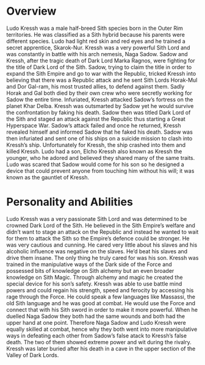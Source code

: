 # Overview

Ludo Kressh was a male half-breed Sith species born in the Outer Rim territories.
He was classified as a Sith hybrid because his parents were different species.
Ludo had light red skin and red eyes and he trained a secret apprentice, Skarok-Nur.
Kressh was a very powerful Sith Lord and was constantly in battle with his arch nemesis, Naga Sadow.
Sadow and Kressh, after the tragic death of Dark Lord Marka Ragnos, were fighting for the title of Dark Lord of the Sith.
Sadow, trying to claim the title in order to expand the Sith Empire and go to war with the Republic, tricked Kressh into believing that there was a Republic attack and he sent Sith Lords Horak-Mul and Dor Gal-ram, his most trusted allies, to defend against them.
Sadly Horak and Gal both died by their own crew who were secretly working for Sadow the entire time.
Infuriated, Kressh attacked Sadow’s fortress on the planet Khar Delba.
Kressh was outsmarted by Sadow yet he would survive the confrontation by faking his death.
Sadow then was titled Dark Lord of the Sith and staged an attack against the Republic thus starting a Great Hyperspace War.
Sadow’s attack failed and once he returned, Kressh revealed himself and informed Sadow that he faked his death.
Sadow was then infuriated and sent one of his ships on a suicide mission to clash into Kressh’s ship.
Unfortunately for Kressh, the ship crashed into them and killed Kressh.
Ludo had a son, Elcho Kressh also known as Kressh the younger, who he adored and believed they shared many of the same traits.
Ludo was scared that Sadow would come for his son so he designed a device that could prevent anyone from touching him without his will; it was known as the gauntlet of Kressh.

# Personality and Abilities

Ludo Kressh was a very passionate Sith Lord and was determined to be crowned Dark Lord of the Sith.
He believed in the Sith Empire’s welfare and didn’t want to stage an attack on the Republic and instead he wanted to wait for them to attack the Sith so the Empire’s defence could be stronger.
He was very cautious and cunning.
He cared very little about his slaves and his alcoholic influence was negative on the slaves.
He’d beat his slaves and drive them insane.
The only thing he truly cared for was his son.
Kressh was trained in the manipulative ways of the Dark side of the Force and possessed bits of knowledge on Sith alchemy but an even broader knowledge on Sith Magic.
Through alchemy and magic he created the special device for his son’s safety.
Kressh was able to use battle mind powers and could regain his strength, speed and ferocity by accessing his rage through the Force.
He could speak a few languages like Massassi, the old Sith language and he was good at combat.
He would use the Force and connect that with his Sith sword in order to make it more powerful.
When he duelled Naga Sadow they both had the same wounds and both had the upper hand at one point.
Therefore Naga Sadow and Ludo Kressh were equally skilled at combat, hence why they both went into more manipulative ways in defeating each other from Sadow’s false atack to Kressh’s false death.
The two of them showed extreme power and wit during the rivalry.
Kressh was later buried after his death in a cave in the upper section of the Valley of Dark Lords.
